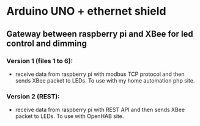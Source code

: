 # Arduino UNO + ethernet shield

## Gateway between raspberry pi and XBee for led control and dimming

### Version 1 (files 1 to 6): 
- receive data from raspberry pi with modbus TCP protocol and then sends XBee packet to LEDs. To use with my home automation php site.

### Version 2 (REST): 
- receive data from raspberry pi with REST API and then sends XBee packet to LEDs. To use with OpenHAB site.

